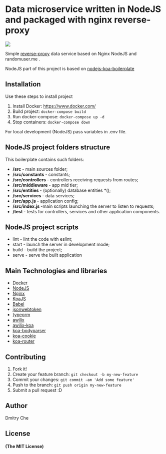 # Data microservice written in NodeJS and packaged with nginx reverse-proxy

<img src="https://i.imgur.com/RVpDC4x.png"/>

Simple <a href="https://www.nginx.com/resources/glossary/reverse-proxy-server/">reverse-proxy</a> data service based on Nginx NodeJS and randomuser.me .

NodeJS part of this project is based on <a href="https://github.com/morzhanov/nodejs-koa-boilerplate">nodejs-koa-boilerplate</a>

## Installation

Use these steps to install project

1. Install Docker: https://www.docker.com/
2. Build project: `docker-compose build`
3. Run docker-compose: `docker-compose up -d`
4. Stop containers: `docker-compose down`

For local development (NodeJS) pass variables in .env file.
 
## NodeJS project folders structure

This boilerplate contains such folders:

- <b>/src </b> - main sources folder;
- <b>/src/constants </b> - constants;
- <b>/src/controllers </b> - controllers receiving requests from routes;
- <b>/src/middleware </b> - app mid tier;
- <b>/src/entities </b> - (optionally) database entities *();
- <b>/src/services </b> - data services;
- <b>/src/app.js </b> - application config;
- <b>/src/index.js </b> -main scripts launching the server to listen to requests;
- <b>/test </b> - tests for controllers, services and other application components.

## NodeJS project scripts
- lint - lint the code with eslint;
- start - launch the server in development mode;
- build - build the project;
- serve - serve the built application

## Main Technologies and libraries

- <a href="https://www.docker.com/">Docker</a>
- <a href="https://nodejs.org/en/">NodeJS</a>
- <a href="https://www.nginx.com/">Nginx</a>
- <a href="https://koajs.com/#">KoaJS</a>
- <a href="https://babeljs.io/">Babel</a>
- <a href="https://github.com/auth0/node-jsonwebtoken">jsonwebtoken</a>
- <a href="https://github.com/typeorm/typeorm">typeorm</a>
- <a href="https://github.com/jeffijoe/awilix">awilix</a>
- <a href="https://github.com/jeffijoe/awilix-koa">awilix-koa</a>
- <a href="https://github.com/koajs/bodyparser">koa-bodyparser</a>
- <a href="https://github.com/varunpal/koa-cookie">koa-cookie</a>
- <a href="https://github.com/alexmingoia/koa-router">koa-router</a>

## Contributing

1. Fork it!
2. Create your feature branch: `git checkout -b my-new-feature`
3. Commit your changes: `git commit -am 'Add some feature'`
4. Push to the branch: `git push origin my-new-feature`
5. Submit a pull request :D

## Author

Dmitry Che

## License

#### (The MIT License)
